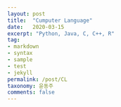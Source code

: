 ```yaml
---
layout: post
title:  "Cumputer Language"
date:   2020-03-15
excerpt: "Python, Java, C, C++, R"
tag:
- markdown 
- syntax
- sample
- test
- jekyll
permalink: /post/CL
taxonomy: 윤동주
comments: false
---
```

